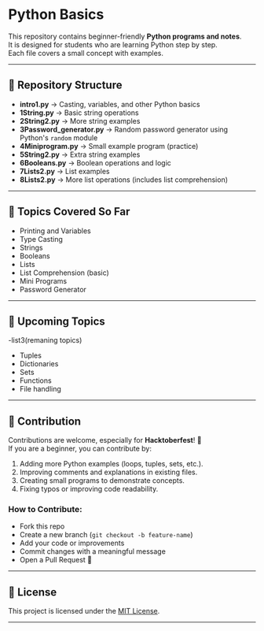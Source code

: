 # Python Basics 

This repository contains beginner-friendly **Python programs and notes**.  
It is designed for students who are learning Python step by step.  
Each file covers a small concept with examples.

---

## 📂 Repository Structure
- **intro1.py** → Casting, variables, and other Python basics  
- **1String.py** → Basic string operations  
- **2String2.py** → More string examples  
- **3Password_generator.py** → Random password generator using Python's `random` module  
- **4Miniprogram.py** → Small example program (practice)  
- **5String2.py** → Extra string examples  
- **6Booleans.py** → Boolean operations and logic  
- **7Lists2.py** → List examples  
- **8Lists2.py** → More list operations (includes list comprehension)  


---

## 🚀 Topics Covered So Far
- Printing and Variables
- Type Casting
- Strings
- Booleans
- Lists
- List Comprehension (basic)
- Mini Programs
- Password Generator

---

## 📝 Upcoming Topics
-list3(remaning topics)
- Tuples
- Dictionaries
- Sets
- Functions
- File handling

---

## 🤝 Contribution

Contributions are welcome, especially for **Hacktoberfest**! 🎉  
If you are a beginner, you can contribute by:

1. Adding more Python examples (loops, tuples, sets, etc.).
2. Improving comments and explanations in existing files.
3. Creating small programs to demonstrate concepts.
4. Fixing typos or improving code readability.

### How to Contribute:
- Fork this repo
- Create a new branch (`git checkout -b feature-name`)
- Add your code or improvements
- Commit changes with a meaningful message
- Open a Pull Request 🚀

---

## 📜 License
This project is licensed under the [MIT License](LICENSE).

---
